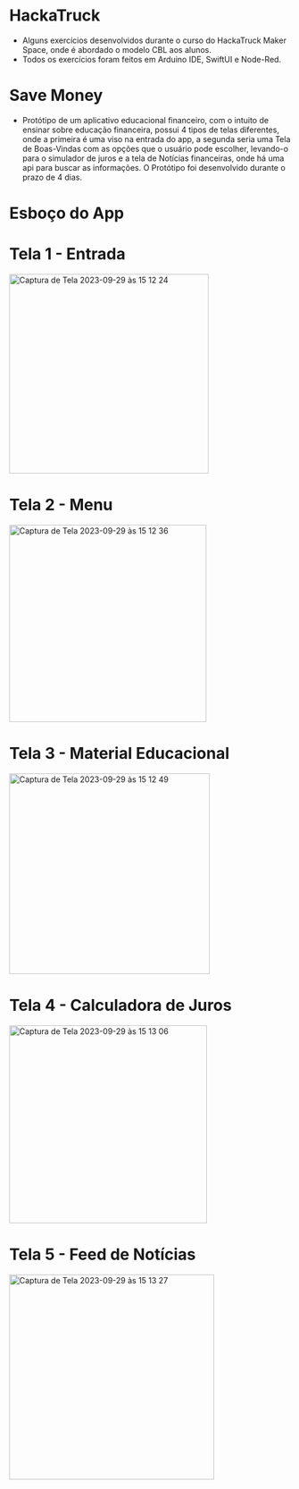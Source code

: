 # HackaTruck
* Alguns exercícios desenvolvidos durante o curso do HackaTruck Maker Space, onde é abordado o modelo CBL aos alunos.
* Todos os exercícios foram feitos em Arduino IDE, SwiftUI e Node-Red.

# Save Money
* Protótipo de um aplicativo educacional financeiro, com o intuito de ensinar sobre educação financeira, possui 4 tipos de telas diferentes, onde a primeira é uma viso na entrada do app, a segunda seria uma Tela de Boas-Vindas com as opções que o usuário pode escolher, levando-o para o simulador de juros e a tela de Notícias financeiras, onde há uma api para buscar as informações. O Protótipo foi desenvolvido durante o prazo de 4 dias.

# Esboço do App

# Tela 1 - Entrada
<img width="357" alt="Captura de Tela 2023-09-29 às 15 12 24" src="https://github.com/wlln148/HackaTruck/assets/127777836/71c7a811-8a99-47e1-a308-cadf967d641c">

# Tela 2 - Menu
<img width="353" alt="Captura de Tela 2023-09-29 às 15 12 36" src="https://github.com/wlln148/HackaTruck/assets/127777836/1faa9535-e705-411c-81b7-1839f51bddf6">

# Tela 3 - Material Educacional 
<img width="359" alt="Captura de Tela 2023-09-29 às 15 12 49" src="https://github.com/wlln148/HackaTruck/assets/127777836/61781cce-079b-4a24-9728-e4e584d8fa5f">

# Tela 4 - Calculadora de Juros 
<img width="354" alt="Captura de Tela 2023-09-29 às 15 13 06" src="https://github.com/wlln148/HackaTruck/assets/127777836/18843294-8d43-455b-8e44-ecc7975d618c">

# Tela 5 - Feed de Notícias
<img width="367" alt="Captura de Tela 2023-09-29 às 15 13 27" src="https://github.com/wlln148/HackaTruck/assets/127777836/fa4636c5-096b-4c0f-a30e-0420d03a8f52">
